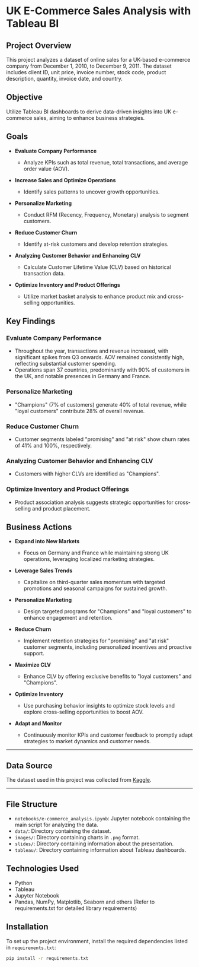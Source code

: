 # UK E-Commerce Sales Analysis with Tableau BI

## Project Overview

This project analyzes a dataset of online sales for a UK-based e-commerce company from December 1, 2010, to December 9, 2011. The dataset includes client ID, unit price, invoice number, stock code, product description, quantity, invoice date, and country.

## Objective

Utilize Tableau BI dashboards to derive data-driven insights into UK e-commerce sales, aiming to enhance business strategies.

## Goals

- **Evaluate Company Performance**
  - Analyze KPIs such as total revenue, total transactions, and average order value (AOV).
  
- **Increase Sales and Optimize Operations**
  - Identify sales patterns to uncover growth opportunities.
  
- **Personalize Marketing**
  - Conduct RFM (Recency, Frequency, Monetary) analysis to segment customers.
  
- **Reduce Customer Churn**
  - Identify at-risk customers and develop retention strategies.
  
- **Analyzing Customer Behavior and Enhancing CLV**
  - Calculate Customer Lifetime Value (CLV) based on historical transaction data.
  
- **Optimize Inventory and Product Offerings**
  - Utilize market basket analysis to enhance product mix and cross-selling opportunities.

## Key Findings

### Evaluate Company Performance
- Throughout the year, transactions and revenue increased, with significant spikes from Q3 onwards. AOV remained consistently high, reflecting substantial customer spending.
- Operations span 37 countries, predominantly with 90% of customers in the UK, and notable presences in Germany and France.

### Personalize Marketing
- "Champions" (7% of customers) generate 40% of total revenue, while "loyal customers" contribute 28% of overall revenue.

### Reduce Customer Churn
- Customer segments labeled "promising" and "at risk" show churn rates of 41% and 100%, respectively.

### Analyzing Customer Behavior and Enhancing CLV
- Customers with higher CLVs are identified as "Champions".

### Optimize Inventory and Product Offerings
- Product association analysis suggests strategic opportunities for cross-selling and product placement.

## Business Actions

- **Expand into New Markets**
  - Focus on Germany and France while maintaining strong UK operations, leveraging localized marketing strategies.

- **Leverage Sales Trends**
  - Capitalize on third-quarter sales momentum with targeted promotions and seasonal campaigns for sustained growth.

- **Personalize Marketing**
  - Design targeted programs for "Champions" and "loyal customers" to enhance engagement and retention.

- **Reduce Churn**
  - Implement retention strategies for "promising" and "at risk" customer segments, including personalized incentives and proactive support.

- **Maximize CLV**
  - Enhance CLV by offering exclusive benefits to "loyal customers" and "Champions".

- **Optimize Inventory**
  - Use purchasing behavior insights to optimize stock levels and explore cross-selling opportunities to boost AOV.

- **Adapt and Monitor**
  - Continuously monitor KPIs and customer feedback to promptly adapt strategies to market dynamics and customer needs.

---

## Data Source

The dataset used in this project was collected from [Kaggle](https://www.kaggle.com/datasets/thedevastator/online-retail-transaction-data).

---

## File Structure

- `notebooks/e-commerce_analysis.ipynb`: Jupyter notebook containing the main script for analyzing the data.
- `data/`: Directory containing the dataset.
- `images/`: Directory containing charts in `.png` format.
- `slides/`: Directory containing information about the presentation.
- `tableau/`: Directory containing information about Tableau dashboards.

## Technologies Used

- Python
- Tableau
- Jupyter Notebook
- Pandas, NumPy, Matplotlib, Seaborn and others (Refer to requirements.txt for detailed library requirements)

## Installation

To set up the project environment, install the required dependencies listed in `requirements.txt`:

```bash
pip install -r requirements.txt
